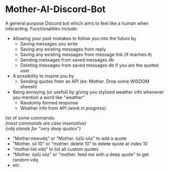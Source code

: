 # Mother-AI-Discord-Bot

A general purpose Discord bot which aims to feel like a human when interacting. Functionalities include:

- Allowing your past mistakes to follow you into the future by
  - Saving messages you write
  - Saving any existing messages from reply
  - Saving any existing messages from message link (if reaches it)
  - Sending messages from saved messages db
  - Deleting messages from saved messages db if you are the quoted user
- A possibility to inspire you by
  - Sending quotes from an API (ex: Mother. Drop some WISDOM sheesh)
- Being annoying (or useful) by giving you stylized weather info whenever you mention a word like "weather"
  - Randomly formed response 
  - Weather info from API *(work in progress)*

list of some commands:<br/>
*(most commands are case insensitive)*<br/>
*(vdq stands for "very deep quotes")*
- "Mother.newvdq" or "Mother. özlü söz" to add a quote
- "Mother. sil 10" or "mother. delete 10" to delete quote at index 10
- "mother.list.vdq" to list all custom quotes
- "Mother. özlü söz" or "mother. feed me with a deep quote" to get random vdq 
- etc.
